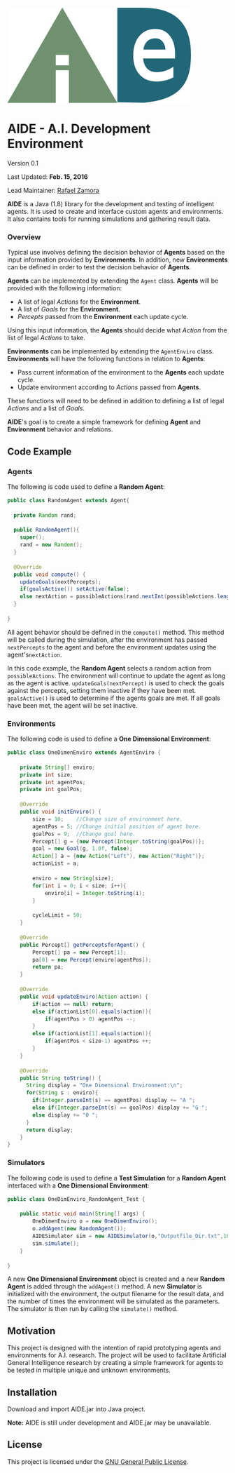![AIDE Logo](images/AIDE_logo.png)
# AIDE - A.I. Development Environment
Version 0.1

Last Updated: **Feb. 15, 2016**

Lead Maintainer: [Rafael Zamora](https://github.com/rz4)

**AIDE** is a Java (1.8) library for the development and testing of
intelligent agents. It is used to create and interface custom
agents and environments. It also contains tools for running
simulations and gathering result data.

### Overview

Typical use involves defining the decision behavior of **Agents**
based on the input information provided by **Environments**. In
addition, new **Environments** can be defined in order to test the
decision behavior of **Agents**.

**Agents** can be implemented by extending the `Agent` class.
**Agents** will be provided with the following information:
- A list of legal *Actions* for the **Environment**.
- A list of *Goals* for the **Environment**.
- *Percepts* passed from the **Environment** each update cycle.

Using this input information, the **Agents** should decide what
*Action* from the list of legal *Actions* to take.

**Environments** can be implemented by extending the `AgentEnviro`
class. **Environments** will have the following functions in relation
to **Agents**:
- Pass current information of the environment to the **Agents** each
update cycle.
- Update environment according to *Actions* passed from **Agents**.

These functions will need to be defined in addition to defining a list
of legal *Actions* and a list of *Goals*.

**AIDE**'s goal is to create a simple framework for defining **Agent**
and **Environment** behavior and relations.

## Code Example
### Agents
The following is code used to define a **Random Agent**:

```java
public class RandomAgent extends Agent{

  private Random rand;

  public RandomAgent(){
    super();
    rand = new Random();
  }

  @Override
  public void compute() {
    updateGoals(nextPercepts);
    if(goalsActive()) setActive(false);
    else nextAction = possibleActions[rand.nextInt(possibleActions.length)];
  }

}
```
All agent behavior should be defined in the `compute()` method.
This method will be called during the simulation, after the
environment has passed `nextPercepts` to the agent and before the
environment updates using the agent's`nextAction`.

In this code example, the **Random Agent** selects a random
action from `possibleActions`. The environment will continue to
update the agent as long as the agent is active.
`updateGoals(nextPercept)` is used to check the goals against
the percepts, setting them inactive if they have been met.
`goalsActive()` is used to determine if the agents goals are
met. If all goals have been met, the agent will be set inactive.
### Environments
The following code is used to define a **One Dimensional Environment**:

```java
public class OneDimenEnviro extends AgentEnviro {

	private String[] enviro;
	private int size;
	private int agentPos;
	private int goalPos;

	@Override
	public void initEnviro() {
		size = 10;    //Change size of environment here.
		agentPos = 5; //Change initial position of agent here.
        goalPos = 9;  //Change goal here.
		Percept[] g = {new Percept(Integer.toString(goalPos))};
		goal = new Goal(g, 1.0f, false);
		Action[] a = {new Action("Left"), new Action("Right")};
		actionList = a;

		enviro = new String[size];
		for(int i = 0; i < size; i++){
			enviro[i] = Integer.toString(i);
		}

		cycleLimit = 50;
	}

	@Override
	public Percept[] getPerceptsforAgent() {
		Percept[] pa = new Percept[1];
		pa[0] = new Percept(enviro[agentPos]);
		return pa;
	}

	@Override
	public void updateEnviro(Action action) {
		if(action == null) return;
		else if(actionList[0].equals(action)){
			if(agentPos > 0) agentPos --;
		}
		else if(actionList[1].equals(action)){
			if(agentPos < size-1) agentPos ++;
		}
	}

    @Override
    public String toString() {
      String display = "One Dimensional Environment:\n";
      for(String s : enviro){
        if(Integer.parseInt(s) == agentPos) display += "A ";
        else if(Integer.parseInt(s) == goalPos) display += "G ";
        else display += "0 ";
      }
      return display;
    }
}
```

### Simulators
The following code is used to define a **Test Simulation** for
a **Random Agent** interfaced with a **One Dimensional
Environment**:

```java
public class OneDimEnviro_RandomAgent_Test {

	public static void main(String[] args) {
		OneDimenEnviro o = new OneDimenEnviro();
		o.addAgent(new RandomAgent());
		AIDESimulator sim = new AIDESimulator(o,"Outputfile_Dir.txt",100);
		sim.simulate();
	}

}
```
A new **One Dimensional Environment** object is created and a new
**Random Agent** is added through the `addAgent()` method. A new
**Simulator** is initialized with the environment, the output filename
for the result data, and the number of times the environment will be
simulated as the parameters. The simulator is then run by calling the
`simulate()` method.

## Motivation

This project is designed with the intention of rapid prototyping
agents and environments for A.I. research. The project will be
used to facilitate Artificial General Intelligence research by
creating a simple framework for agents to be tested in multiple
unique and unknown environments.

## Installation

Download and import AIDE.jar into Java project.

**Note:** AIDE is still under development and AIDE.jar may be
unavailable.

## License

This project is licensed under the [GNU General Public License](LICENSE).
